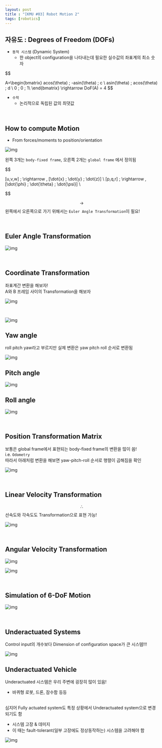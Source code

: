 ```yaml
---
layout: post
title : "[KMU #03] Robot Motion 2"
tags: [robotics]
---
```


## 자유도 : Degrees of Freedom (DOFs)
* `동적 시스템` (Dynamic System)
  * 한 object의 configuration을 나타내는데 필요한 실수값의 좌표계의 최소 숫자

$$

A=\begin{bmatrix}
acos(\theta) \; -asin(\theta) \; c \\
asin(\theta) \; acos(\theta) \; d \\
0 \; 0 \; 1\\
\end{bmatrix}
\rightarrow DoF(A) = 4
$$

* `수학`
  * 논리적으로 독립된 값의 최댓값

<br/>

## How to compute Motion

* From forces/moments to position/orientation <br/>

![img](/assets/img/robotics/2022-02-24-01.png)

왼쪽 3개는 `body-fixed frame`, 오른쪽 2개는 `global frame` 에서 정의됨

$$

[u,v,w] \; \rightarrow \, [\dot{x} \; \dot{y} \; \dot{z}] \\
[p,q,r] \; \rightarrow \, [\dot{\phi} \; \dot{\theta} \; \dot{\psi}] \\

$$

$$\rightarrow \, $$ 왼쪽에서 오른쪽으로 가기 위해서는 `Euler Angle Transformation`이 필요!

<br/>

## Euler Angle Transformation

![img](/assets/img/robotics/2022-02-24-00.png)

<br/>

## Coordinate Transformation

좌표계간 변환을 해보자! <br/>
A와 B 프레임 사이의 Transformation을 해보자 <br/>

![img](/assets/img/robotics/2022-02-24-02.png)

<br/>

![img](/assets/img/robotics/2022-02-24-03.png)

## Yaw angle

roll pitch yaw라고 부르지만 실제 변환은 yaw pitch roll 순서로 변환됨 <br/>

![img](/assets/img/robotics/2022-02-24-04.png)

## Pitch angle

![img](/assets/img/robotics/2022-02-24-05.png)

## Roll angle

![img](/assets/img/robotics/2022-02-24-06.png)

<br/>

## Position Transformation Matrix

보통은 global frame에서 표현되는 body-fixed frame의 변환을 많이 씀! <br/>
i.e. `Odometry` <br/>
따라서 아래처럼 변환을 해보면 yaw-pitch-roll 순서로 행렬이 곱해짐을 확인 <br/>

![img](/assets/img/robotics/2022-02-24-07.png)

<br/>

## Linear Velocity Transformation

$$\therefore \,$$ 선속도와 각속도도 Transformation으로 표현 가능! <br/>

![img](/assets/img/robotics/2022-02-24-08.png)

<br/>

## Angular Velocity Transformation

![img](/assets/img/robotics/2022-02-24-09.png)

![img](/assets/img/robotics/2022-02-24-10.png)

<br/>

## Simulation of 6-DoF Motion

![img](/assets/img/robotics/2022-02-24-11.png)

<br/>

## Underactuated Systems

Control input의 개수보다 Dimension of configuration space가 큰 시스템!!!

![img](/assets/img/robotics/2022-02-24-12.png)

## Underactuated Vehicle

Underactuated 시스템은 우리 주변에 굉장히 많이 있음!
* 바퀴형 로봇, 드론, 잠수함 등등
<br/>
심지어 Fully actuated system도 특정 상황에서 Underactuated system으로 변경되기도 함 <br/>

* 시스템 고장 & 데미지
* 이 때는 fault-tolerant(일부 고장에도 정상동작하는) 시스템을 고려해야 함

![img](/assets/img/robotics/2022-02-24-13.png)